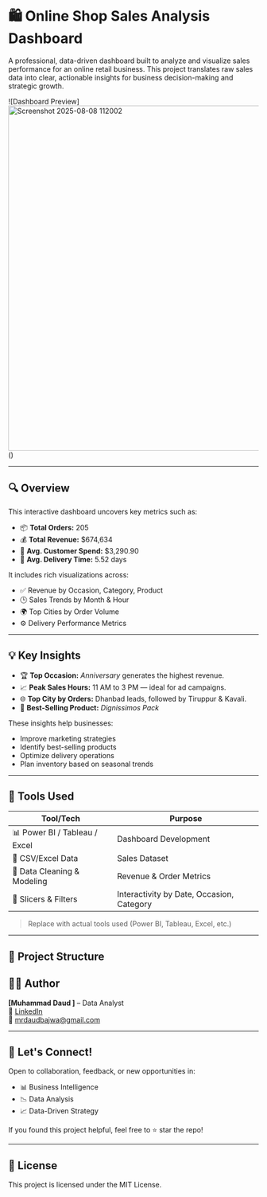 # 🛍️ Online Shop Sales Analysis Dashboard

A professional, data-driven dashboard built to analyze and visualize sales performance for an online retail business. This project translates raw sales data into clear, actionable insights for business decision-making and strategic growth.

![Dashboard Preview]<img width="1766" height="693" alt="Screenshot 2025-08-08 112002" src="https://github.com/user-attachments/assets/539957b4-dc34-4b29-8181-8b16fa9410d6" />
() <!-- Update this path with your image if needed -->

---

## 🔍 Overview

This interactive dashboard uncovers key metrics such as:

- 📦 **Total Orders:** 205  
- 💰 **Total Revenue:** $674,634  
- 👤 **Avg. Customer Spend:** $3,290.90  
- 🚚 **Avg. Delivery Time:** 5.52 days  

It includes rich visualizations across:

- ✅ Revenue by Occasion, Category, Product  
- 🕒 Sales Trends by Month & Hour  
- 🌍 Top Cities by Order Volume  
- ⚙️ Delivery Performance Metrics  

---

## 💡 Key Insights

- 🏆 **Top Occasion:** *Anniversary* generates the highest revenue.
- 📈 **Peak Sales Hours:** 11 AM to 3 PM — ideal for ad campaigns.
- 🌐 **Top City by Orders:** Dhanbad leads, followed by Tiruppur & Kavali.
- 🛒 **Best-Selling Product:** *Dignissimos Pack*

These insights help businesses:
- Improve marketing strategies  
- Identify best-selling products  
- Optimize delivery operations  
- Plan inventory based on seasonal trends  

---

## 🧰 Tools Used

| Tool/Tech | Purpose |
|----------|---------|
| 📊 Power BI / Tableau / Excel | Dashboard Development |
| 📁 CSV/Excel Data | Sales Dataset |
| 🧠 Data Cleaning & Modeling | Revenue & Order Metrics |
| 📎 Slicers & Filters | Interactivity by Date, Occasion, Category |

> Replace with actual tools used (Power BI, Tableau, Excel, etc.)

---

## 📂 Project Structure


## 👨‍💼 Author

**[Muhammad Daud ]** – Data Analyst  
🔗 [LinkedIn](https://www.linkedin.com/in/muhammad-daud-726b0a295/)  
📧 mrdaudbajwa@gmail.com

---

## 🤝 Let's Connect!

Open to collaboration, feedback, or new opportunities in:
- 📊 Business Intelligence
- 📉 Data Analysis
- 📈 Data-Driven Strategy

If you found this project helpful, feel free to ⭐ star the repo!

---

## 📎 License

This project is licensed under the MIT License.  
